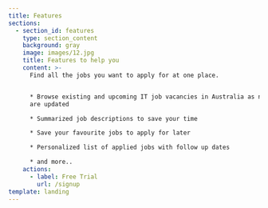 ```yaml
---
title: Features
sections:
  - section_id: features
    type: section_content
    background: gray
    image: images/12.jpg
    title: Features to help you
    content: >-
      Find all the jobs you want to apply for at one place.


      * Browse existing and upcoming IT job vacancies in Australia as new jobs
      are updated

      * Summarized job descriptions to save your time 

      * Save your favourite jobs to apply for later

      * Personalized list of applied jobs with follow up dates

      * and more..
    actions:
      - label: Free Trial
        url: /signup
template: landing
---
```

